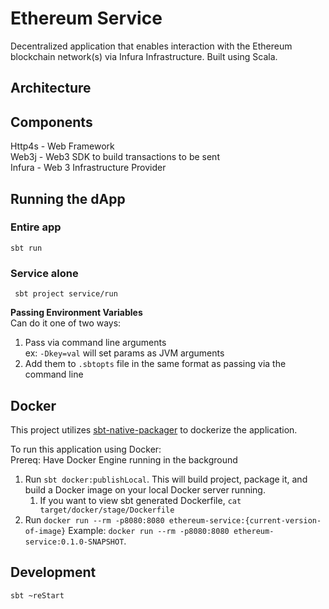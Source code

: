 # Ethereum Service
Decentralized application that enables interaction with the Ethereum blockchain network(s) via Infura Infrastructure. Built using Scala.

## Architecture
## Components
Http4s - Web Framework <br>
Web3j - Web3 SDK to build transactions to be sent <br>
Infura - Web 3 Infrastructure Provider

## Running the dApp
### Entire app
`sbt run`

### Service alone
` sbt project service/run`

**Passing Environment Variables** <br>
Can do it one of two ways:
1. Pass via command line arguments <br>
   ex: `-Dkey=val` will set params as JVM arguments
2. Add them to `.sbtopts` file in the same format as passing via the command line

## Docker
This project utilizes [sbt-native-packager](http://www.scala-sbt.org/sbt-native-packager/) to dockerize the application.

To run this application using Docker: <br>
Prereq: Have Docker Engine running in the background
1. Run `sbt docker:publishLocal`. This will build project, package it, and build a Docker image on your local Docker server running. <br>
   1. If you want to view sbt generated Dockerfile, `cat target/docker/stage/Dockerfile`
2. Run `docker run --rm -p8080:8080 ethereum-service:{current-version-of-image}` Example: `docker run --rm -p8080:8080 ethereum-service:0.1.0-SNAPSHOT`.


## Development
`sbt ~reStart`